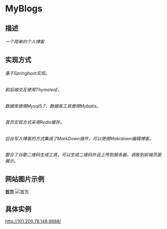 # MyBlogs
## 描述
  ###### 一个简单的个人博客
## 实现方式

  ###### 基于Springboot实现。
  ###### 前后端交互使用Thymeleaf。
  ###### 数据库使用Mysql5.7，数据库工具使用Mybatis。
  ###### 首页实现方式采用Redis缓存。
  ###### 后台写入博客的方式集成了MarkDown插件，可以使用Makrdown编辑博客。
  ###### 整合了谷歌二维码生成工具，可以生成二维码并且上传到服务器，调取到前端页面展示。
## 网站图片示例
  **首页**
  ![首页](https://github.com/Tomcats2019/MyBlog/blob/master/index.png)
## 具体实例
http://101.200.78.148:8888/
